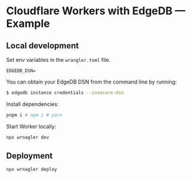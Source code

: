 # Cloudflare Workers with EdgeDB — Example

## Local development

Set env variables in the `wrangler.toml` file.

```
EDGEDB_DSN=
```

You can obtain your EdgeDB DSN from the command line by running:

```sh
$ edgedb instance credentials --insecure-dsn
```

Install dependencies:

```sh
pnpm i # npm i # yarn
```

Start Worker locally:

```sh
npx wrnagler dev
```

## Deployment

```sh
npx wrnagler deploy
```
